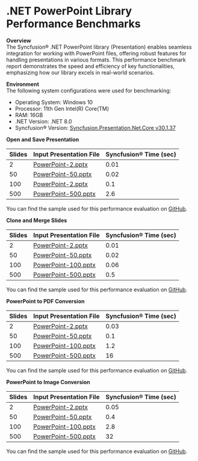 # .NET PowerPoint Library Performance Benchmarks

**Overview**  
The Syncfusion® .NET PowerPoint library (Presentation) enables seamless integration for working with PowerPoint files, offering robust features for handling presentations in various formats. This performance benchmark report demonstrates the speed and efficiency of key functionalities, emphasizing how our library excels in real-world scenarios.

**Environment**  
The following system configurations were used for benchmarking:
- Operating System: Windows 10  
- Processor: 11th Gen Intel(R) Core(TM)  
- RAM: 16GB  
- .NET Version: .NET 8.0  
- Syncfusion® Version: [Syncfusion.Presentation.Net.Core v30.1.37](https://www.nuget.org/packages/Syncfusion.PresentationRenderer.Net.Core/30.1.37)

**Open and Save Presentation**

<table>
  <thead>
    <tr>
      <th>Slides</th>
      <th>Input Presentation File</th>
      <th>Syncfusion® Time (sec)</th>
    </tr>
  </thead>
  <tbody>
    <tr><td>2</td><td><a href="https://github.com/SyncfusionExamples/PowerPoint-Examples/blob/master/Performance-metrices/PPTX-to-Image/.NET/Convert-PowerPoint-slide-to-Image/Data/PowerPoint-2.pptx">PowerPoint-2.pptx</a></td><td>0.01</td></tr>
    <tr><td>50</td><td><a href="https://github.com/SyncfusionExamples/PowerPoint-Examples/blob/master/Performance-metrices/PPTX-to-Image/.NET/Convert-PowerPoint-slide-to-Image/Data/PowerPoint-50.pptx">PowerPoint-50.pptx</a></td><td>0.02</td></tr>
    <tr><td>100</td><td><a href="https://github.com/SyncfusionExamples/PowerPoint-Examples/blob/master/Performance-metrices/PPTX-to-Image/.NET/Convert-PowerPoint-slide-to-Image/Data/PowerPoint-100.pptx">PowerPoint-2.pptx</a></td><td>0.1</td></tr>
    <tr><td>500</td><td><a href="https://github.com/SyncfusionExamples/PowerPoint-Examples/blob/master/Performance-metrices/PPTX-to-Image/.NET/Convert-PowerPoint-slide-to-Image/Data/PowerPoint-500.pptx">PowerPoint-500.pptx</a></td><td>2.6</td></tr>
  </tbody>
</table>

You can find the sample used for this performance evaluation on [GitHub](https://github.com/SyncfusionExamples/PowerPoint-Examples/tree/master/Performance-metrices/Open-and-save/).

**Clone and Merge Slides**

<table>
  <thead>
    <tr>
      <th>Slides</th>
      <th>Input Presentation File</th>
      <th>Syncfusion® Time (sec)</th>
    </tr>
  </thead>
  <tbody>
    <tr><td>2</td><td><a href="https://github.com/SyncfusionExamples/PowerPoint-Examples/blob/master/Performance-metrices/PPTX-to-Image/.NET/Convert-PowerPoint-slide-to-Image/Data/PowerPoint-2.pptx">PowerPoint-2.pptx</a></td><td>0.01</td></tr>
    <tr><td>50</td><td><a href="https://github.com/SyncfusionExamples/PowerPoint-Examples/blob/master/Performance-metrices/PPTX-to-Image/.NET/Convert-PowerPoint-slide-to-Image/Data/PowerPoint-50.pptx">PowerPoint-50.pptx</a></td><td>0.02</td></tr>
    <tr><td>100</td><td><a href="https://github.com/SyncfusionExamples/PowerPoint-Examples/blob/master/Performance-metrices/PPTX-to-Image/.NET/Convert-PowerPoint-slide-to-Image/Data/PowerPoint-50.pptx">PowerPoint-100.pptx</a></td><td>0.06</td></tr>
    <tr><td>500</td><td><a href="https://github.com/SyncfusionExamples/PowerPoint-Examples/blob/master/Performance-metrices/PPTX-to-Image/.NET/Convert-PowerPoint-slide-to-Image/Data/PowerPoint-500.pptx">PowerPoint-500.pptx</a></td><td>0.5</td></tr>
  </tbody>
</table>

You can find the sample used for this performance evaluation on [GitHub](https://github.com/SyncfusionExamples/PowerPoint-Examples/tree/master/Performance-metrices/Clone-and-merge-slides/).

**PowerPoint to PDF Conversion**

<table>
  <thead>
    <tr>
      <th>Slides</th>
      <th>Input Presentation File</th>
      <th>Syncfusion® Time (sec)</th>
    </tr>
  </thead>
  <tbody>
    <tr><td>2</td><td><a href="https://github.com/SyncfusionExamples/PowerPoint-Examples/blob/master/Performance-metrices/PPTX-to-Image/.NET/Convert-PowerPoint-slide-to-Image/Data/PowerPoint-2.pptx">PowerPoint-2.pptx</a></td><td>0.03</td></tr>
    <tr><td>50</td><td><a href="https://github.com/SyncfusionExamples/PowerPoint-Examples/blob/master/Performance-metrices/PPTX-to-Image/.NET/Convert-PowerPoint-slide-to-Image/Data/PowerPoint-50.pptx">PowerPoint-50.pptx</a></td><td>0.1</td></tr>
    <tr><td>100</td><td><a href="https://github.com/SyncfusionExamples/PowerPoint-Examples/blob/master/Performance-metrices/PPTX-to-Image/.NET/Convert-PowerPoint-slide-to-Image/Data/PowerPoint-50.pptx">PowerPoint-100.pptx</a></td><td>1.2</td></tr>
    <tr><td>500</td><td><a href="https://github.com/SyncfusionExamples/PowerPoint-Examples/blob/master/Performance-metrices/PPTX-to-Image/.NET/Convert-PowerPoint-slide-to-Image/Data/PowerPoint-500.pptx">PowerPoint-500.pptx</a></td><td>16</td></tr>
  </tbody>
</table>

You can find the sample used for this performance evaluation on [GitHub](https://github.com/SyncfusionExamples/PowerPoint-Examples/tree/master/Performance-metrices/PPTX-to-PDF/).

**PowerPoint to Image Conversion**

<table>
  <thead>
    <tr>
      <th>Slides</th>
      <th>Input Presentation File</th>
      <th>Syncfusion® Time (sec)</th>
    </tr>
  </thead>
  <tbody>
    <tr><td>2</td><td><a href="https://github.com/SyncfusionExamples/PowerPoint-Examples/blob/master/Performance-metrices/PPTX-to-Image/.NET/Convert-PowerPoint-slide-to-Image/Data/PowerPoint-2.pptx">PowerPoint-2.pptx</a></td><td>0.05</td></tr>
    <tr><td>50</td><td><a href="https://github.com/SyncfusionExamples/PowerPoint-Examples/blob/master/Performance-metrices/PPTX-to-Image/.NET/Convert-PowerPoint-slide-to-Image/Data/PowerPoint-50.pptx">PowerPoint-50.pptx</a></td><td>0.4</td></tr>
    <tr><td>100</td><td><a href="https://github.com/SyncfusionExamples/PowerPoint-Examples/blob/master/Performance-metrices/PPTX-to-Image/.NET/Convert-PowerPoint-slide-to-Image/Data/PowerPoint-50.pptx">PowerPoint-100.pptx</a></td><td>2.8</td></tr>
    <tr><td>500</td><td><a href="https://github.com/SyncfusionExamples/PowerPoint-Examples/blob/master/Performance-metrices/PPTX-to-Image/.NET/Convert-PowerPoint-slide-to-Image/Data/PowerPoint-500.pptx">PowerPoint-500.pptx</a></td><td>32</td></tr>
  </tbody>
</table>

You can find the sample used for this performance evaluation on [GitHub](https://github.com/SyncfusionExamples/PowerPoint-Examples/tree/master/Performance-metrices/PPTX-to-Image/).